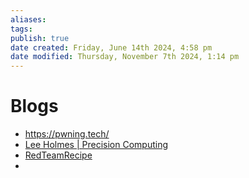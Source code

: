 ```yaml
---
aliases: 
tags: 
publish: true
date created: Friday, June 14th 2024, 4:58 pm
date modified: Thursday, November 7th 2024, 1:14 pm
---
```


# Blogs

- https://pwning.tech/
- [Lee Holmes | Precision Computing](https://www.leeholmes.com/)
- [RedTeamRecipe](https://blog.redteamguides.com/)
- 
